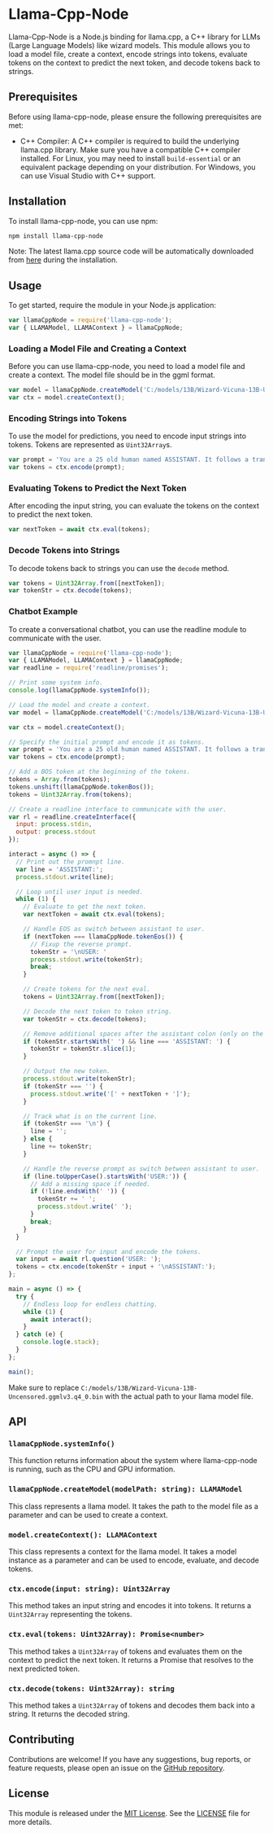 # Llama-Cpp-Node

Llama-Cpp-Node is a Node.js binding for llama.cpp, a C++ library for LLMs (Large Language Models) like wizard models.
This module allows you to load a model file, create a context, encode strings into tokens, evaluate tokens on the context to predict the next token, and decode tokens back to strings.

## Prerequisites

Before using llama-cpp-node, please ensure the following prerequisites are met:

- C++ Compiler: A C++ compiler is required to build the underlying llama.cpp library. Make sure you have a compatible C++ compiler installed. For Linux, you may need to install `build-essential` or an equivalent package depending on your distribution. For Windows, you can use Visual Studio with C++ support.

## Installation

To install llama-cpp-node, you can use npm:

```bash
npm install llama-cpp-node
```

Note: The latest llama.cpp source code will be automatically downloaded from [here](https://github.com/ggerganov/llama.cpp/releases/latest) during the installation.

## Usage

To get started, require the module in your Node.js application:

```javascript
var llamaCppNode = require('llama-cpp-node');
var { LLAMAModel, LLAMAContext } = llamaCppNode;
```

### Loading a Model File and Creating a Context

Before you can use llama-cpp-node, you need to load a model file and create a context.
The model file should be in the ggml format.

```javascript
var model = llamaCppNode.createModel('C:/models/13B/Wizard-Vicuna-13B-Uncensored.ggmlv3.q4_0.bin');
var ctx = model.createContext();
```

### Encoding Strings into Tokens

To use the model for predictions, you need to encode input strings into tokens. Tokens are represented as `Uint32Array`s.

```javascript
var prompt = 'You are a 25 old human named ASSISTANT. It follows a transcript between you and your wife named USER.\nASSISTANT:';
var tokens = ctx.encode(prompt);
```

### Evaluating Tokens to Predict the Next Token

After encoding the input string, you can evaluate the tokens on the context to predict the next token.

```javascript
var nextToken = await ctx.eval(tokens);
```

### Decode Tokens into Strings

To decode tokens back to strings you can use the `decode` method.
```javascript
var tokens = Uint32Array.from([nextToken]);
var tokenStr = ctx.decode(tokens);
```

### Chatbot Example

To create a conversational chatbot, you can use the readline module to communicate with the user.

```javascript
var llamaCppNode = require('llama-cpp-node');
var { LLAMAModel, LLAMAContext } = llamaCppNode;
var readline = require('readline/promises');

// Print some system info.
console.log(llamaCppNode.systemInfo());

// Load the model and create a context.
var model = llamaCppNode.createModel('C:/models/13B/Wizard-Vicuna-13B-Uncensored.ggmlv3.q4_0.bin');

var ctx = model.createContext();

// Specify the initial prompt and encode it as tokens.
var prompt = 'You are a 25 old human named ASSISTANT. It follows a transcript between you and your wife named USER.\nASSISTANT:';
var tokens = ctx.encode(prompt);

// Add a BOS token at the beginning of the tokens.
tokens = Array.from(tokens);
tokens.unshift(llamaCppNode.tokenBos());
tokens = Uint32Array.from(tokens);

// Create a readline interface to communicate with the user.
var rl = readline.createInterface({
  input: process.stdin,
  output: process.stdout
});

interact = async () => {
  // Print out the promnpt line.
  var line = 'ASSISTANT:';
  process.stdout.write(line);

  // Loop until user input is needed.
  while (1) {
    // Evaluate to get the next token.
    var nextToken = await ctx.eval(tokens);

    // Handle EOS as switch between assistant to user.
    if (nextToken === llamaCppNode.tokenEos()) {
      // Fixup the reverse prompt.
      tokenStr = '\nUSER: '
      process.stdout.write(tokenStr);
      break;
    }

    // Create tokens for the next eval.
    tokens = Uint32Array.from([nextToken]);

    // Decode the next token to token string.
    var tokenStr = ctx.decode(tokens);

    // Remove additional spaces after the assistant colon (only on the terminal).
    if (tokenStr.startsWith(' ') && line === 'ASSISTANT: ') {
      tokenStr = tokenStr.slice(1);
    }

    // Output the new token.
    process.stdout.write(tokenStr);
    if (tokenStr === '') {
      process.stdout.write('[' + nextToken + ']');
    }

    // Track what is on the current line.
    if (tokenStr === '\n') {
      line = '';
    } else {
      line += tokenStr;
    }

    // Handle the reverse prompt as switch between assistant to user.
    if (line.toUpperCase().startsWith('USER:')) {
      // Add a missing space if needed.
      if (!line.endsWith(' ')) {
        tokenStr += ' ';
        process.stdout.write(' ');
      }
      break;
    }
  }

  // Prompt the user for input and encode the tokens.
  var input = await rl.question('USER: ');
  tokens = ctx.encode(tokenStr + input + '\nASSISTANT:');
};

main = async () => {
  try {
    // Endless loop for endless chatting.
    while (1) {
      await interact();
    }
  } catch (e) {
    console.log(e.stack);
  }
};

main();
```

Make sure to replace `C:/models/13B/Wizard-Vicuna-13B-Uncensored.ggmlv3.q4_0.bin` with the actual path to your llama model file.

## API

### `llamaCppNode.systemInfo()`

This function returns information about the system where llama-cpp-node is running, such as the CPU and GPU information.

### `llamaCppNode.createModel(modelPath: string): LLAMAModel`

This class represents a llama model. It takes the path to the model file as a parameter and can be used to create a context.

### `model.createContext(): LLAMAContext`

This class represents a context for the llama model. It takes a model instance as a parameter and can be used to encode, evaluate, and decode tokens.

### `ctx.encode(input: string): Uint32Array`

This method takes an input string and encodes it into tokens. It returns a `Uint32Array` representing the tokens.

### `ctx.eval(tokens: Uint32Array): Promise<number>`

This method takes a `Uint32Array` of tokens and evaluates them on the context to predict the next token. It returns a Promise that resolves to the next predicted token.

### `ctx.decode(tokens: Uint32Array): string`

This method takes a `Uint32Array` of tokens and decodes them back into a string. It returns the decoded string.

## Contributing

Contributions are welcome! If you have any suggestions, bug reports, or feature requests, please open an issue on the [GitHub repository](https://github.com/zaciam/llama-cpp-node).

## License

This module is released under the [MIT License](https://opensource.org/licenses/MIT). See the [LICENSE](https://github.com/zaciam/llama-cpp-node/blob/master/LICENSE) file for more details.